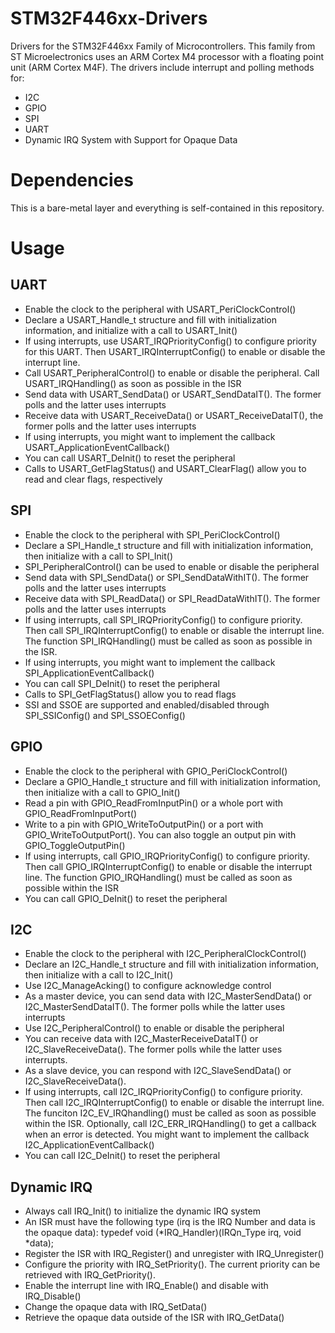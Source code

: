 # STM32F446xx-Drivers

Drivers for the STM32F446xx Family of Microcontrollers. This family from ST Microelectronics uses an ARM Cortex M4 processor with a floating point unit (ARM Cortex M4F). The drivers include interrupt and polling methods for:

* I2C
* GPIO
* SPI
* UART
* Dynamic IRQ System with Support for Opaque Data

# Dependencies
This is a bare-metal layer and everything is self-contained in this repository. 

# Usage

## UART
* Enable the clock to the peripheral with USART_PeriClockControl()
* Declare a USART_Handle_t structure and fill with initialization information, and initialize with a call to USART_Init()
* If using interrupts, use USART_IRQPriorityConfig() to configure priority for this UART. Then USART_IRQInterruptConfig() to enable or disable the interrupt line.
* Call USART_PeripheralControl() to enable or disable the peripheral. Call USART_IRQHandling() as soon as possible in the ISR 
* Send data with USART_SendData() or USART_SendDataIT(). The former polls and the latter uses interrupts
* Receive data with USART_ReceiveData() or USART_ReceiveDataIT(), the former polls and the latter uses interrupts
* If using interrupts, you might want to implement the callback USART_ApplicationEventCallback()
* You can call USART_DeInit() to reset the peripheral
* Calls to USART_GetFlagStatus() and USART_ClearFlag() allow you to read and clear flags, respectively

## SPI
* Enable the clock to the peripheral with SPI_PeriClockControl()
* Declare a SPI_Handle_t structure and fill with initialization information, then initialize with a call to SPI_Init()
* SPI_PeripheralControl() can be used to enable or disable the peripheral
* Send data with SPI_SendData() or SPI_SendDataWithIT(). The former polls and the latter uses interrupts
* Receive data with SPI_ReadData() or SPI_ReadDataWithIT(). The former polls and the latter uses interrupts
* If using interrupts, call SPI_IRQPriorityConfig() to configure priority. Then call SPI_IRQInterruptConfig() to enable or disable the interrupt line. The function SPI_IRQHandling() must be called as soon as possible in the ISR. 
* If using interrupts, you might want to implement the callback SPI_ApplicationEventCallback()
* You can call SPI_DeInit() to reset the peripheral
* Calls to SPI_GetFlagStatus() allow you to read flags
* SSI and SSOE are supported and enabled/disabled through SPI_SSIConfig() and SPI_SSOEConfig()

## GPIO
* Enable the clock to the peripheral with GPIO_PeriClockControl()
* Declare a GPIO_Handle_t structure and fill with initialization information, then initialize with a call to GPIO_Init()
* Read a pin with GPIO_ReadFromInputPin() or a whole port with GPIO_ReadFromInputPort()
* Write to a pin with GPIO_WriteToOutputPin() or a port with GPIO_WriteToOutputPort(). You can also toggle an output pin with GPIO_ToggleOutputPin()
* If using interrupts, call GPIO_IRQPriorityConfig() to configure priority. Then call GPIO_IRQInterruptConfig() to enable or disable the interrupt line. The function GPIO_IRQHandling() must be called as soon as possible within the ISR
* You can call GPIO_DeInit() to reset the peripheral

## I2C
* Enable the clock to the peripheral with I2C_PeripheralClockControl()
* Declare an I2C_Handle_t structure and fill with initialization information, then initialize with a call to I2C_Init()
* Use I2C_ManageAcking() to configure acknowledge control
* As a master device, you can send data with I2C_MasterSendData() or I2C_MasterSendDataIT(). The former polls while the latter uses interrupts
* Use I2C_PeripheralControl() to enable or disable the peripheral
* You can receive data with I2C_MasterReceiveDataIT() or I2C_SlaveReceiveData(). The former polls while the latter uses interrupts.
* As a slave device, you can respond with I2C_SlaveSendData() or I2C_SlaveReceiveData(). 
* If using interrupts, call I2C_IRQPriorityConfig() to configure priority. Then call I2C_IRQInterruptConfig() to enable or disable the interrupt line. The funciton I2C_EV_IRQhandling() must be called as soon as possible within the ISR. Optionally, call I2C_ERR_IRQHandling() to get a callback when an error is detected. You might want to implement the callback I2C_ApplicationEventCallback()
* You can call I2C_DeInit() to reset the peripheral

## Dynamic IRQ
* Always call IRQ_Init() to initialize the dynamic IRQ system
* An ISR must have the following type (irq is the IRQ Number and data is the opaque data): typedef void (*IRQ_Handler)(IRQn_Type irq, void *data); 
* Register the ISR with IRQ_Register() and unregister with IRQ_Unregister()
* Configure the priority with IRQ_SetPriority(). The current priority can be retrieved with IRQ_GetPriority().
* Enable the interrupt line with IRQ_Enable() and disable with IRQ_Disable()
* Change the opaque data with IRQ_SetData()
* Retrieve the opaque data outside of the ISR with IRQ_GetData()
